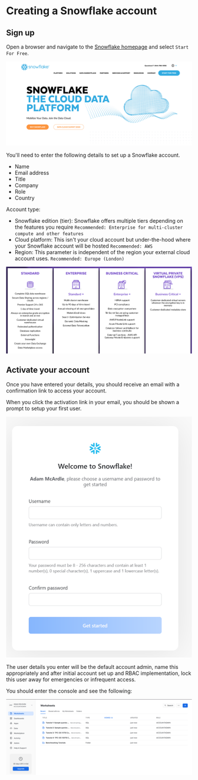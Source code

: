# Creating a Snowflake account

## Sign up
Open a browser and navigate to the [Snowflake homepage](https://www.snowflake.com/) and select `Start For Free`.

![Snowflake homepage](./assets/snowflake_homepage.png "Snowflake homepage")

You'll need to enter the following details to set up a Snowflake account.

- Name
- Email address
- Title
- Company
- Role
- Country

Account type:
- Snowflake edition (tier): Snowflake offers multiple tiers depending on the features you require `Recommended: Enterprise for multi-cluster compute and other features`
- Cloud platform: This isn't your cloud account but under-the-hood where your Snowflake account will be hosted `Recommended: AWS`
- Region: This parameter is independent of the region your external cloud account uses. `Recommended: Europe (London)`

![Snowflake Editions](./assets/snowflake_editions.png "Snowflake Editions")


## Activate your account

Once you have entered your details, you should receive an email with a confirmation link to access your account.

When you click the activation link in your email, you should be shown a prompt to setup your first user.

![Activate account](./assets/activate_user.png "Activate account"  )

The user details you enter will be the default account admin, name this appropriately and after initial account set up and RBAC implementation, lock this user away for emergencies or infrequent access.

You should enter the console and see the following:

![Snowflake console](./assets/snowflake_console.png "Snowflake console")
